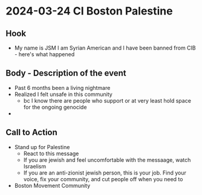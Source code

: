 # 2024-03-24 CI Boston Palestine 

## Hook
- My name is JSM I am Syrian American and I have been banned from CIB - here's what happened

## Body - Description of the event
- Past 6 months been a living nightmare
- Realized I felt unsafe in this community
  - bc I know there are people who support or at very least hold space for the ongoing genocide
- 

## Call to Action
- Stand up for Palestine
  - React to this message
  - If you are jewish and feel uncomfortable with the messaage, watch Israelism
  - If you are an anti-zionist jewish person, this is your job. Find your voice, fix your community, and cut people off when you need to
- Boston Movement Community